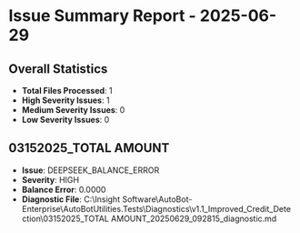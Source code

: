 # Issue Summary Report - 2025-06-29

## Overall Statistics
- **Total Files Processed**: 1
- **High Severity Issues**: 1
- **Medium Severity Issues**: 0
- **Low Severity Issues**: 0

## 03152025_TOTAL AMOUNT
- **Issue**: DEEPSEEK_BALANCE_ERROR
- **Severity**: HIGH
- **Balance Error**: 0.0000
- **Diagnostic File**: C:\Insight Software\AutoBot-Enterprise\AutoBotUtilities.Tests\Diagnostics\v1.1_Improved_Credit_Detection\03152025_TOTAL AMOUNT_20250629_092815_diagnostic.md

